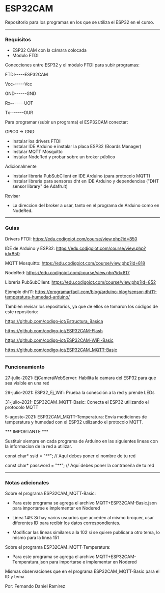 # ESP32CAM

 Repositorio para los programas en los que se utiliza el ESP32 en el curso. 
 
----------------------------------------------------------------------------------------------------

### Requisitos

 - ESP32 CAM con la cámara colocada
 - Módulo FTDI

 Conecciones entre ESP32 y el módulo FTDI para subir programas:

 FTDI-----ESP32CAM

 Vcc------Vcc
 
 GND------GND
 
 Rx-------UOT
 
 Tx-------OUR
 
 Para programar (subir un programa) el ESP32CAM conectar:
 
 GPIO0 -> GND
 
 - Instalar los drivers FTDI
 - Instalar IDE Arduino e instalar la placa ESP32 (Boards Manager)
 - Instalar MQTT Mosquitto
 - Instalar NodeRed y probar sobre un broker público
 
Adicionalmente
 - Instalar libreria PubSubClient en IDE Arduino (para protocolo MQTT)
 - Instalar libreria para sensores dht en IDE Arduino y dependencias ("DHT sensor library" de Adafruit)
 
Revisar
 - La direccion del broker a usar, tanto en el programa de Arduino como en NodeRed. 

----------------------------------------------------------------------------------------------------

### Guias

Drivers FTDI: https://edu.codigoiot.com/course/view.php?id=850

IDE de Arduino y ESP32: https://edu.codigoiot.com/course/view.php?id=850

MQTT Mosquitto: https://edu.codigoiot.com/course/view.php?id=818

NodeRed: https://edu.codigoiot.com/course/view.php?id=817

Libreria PubSubClient: https://edu.codigoiot.com/course/view.php?id=852

Ejemplo dht11: https://programarfacil.com/blog/arduino-blog/sensor-dht11-temperatura-humedad-arduino/

También revisar los repositorios, ya que de ellos se tomaron los códigos de este repositorio: 

https://github.com/codigo-iot/Estructura_Basica

https://github.com/codigo-iot/ESP32CAM-Flash

https://github.com/codigo-iot/ESP32CAM-WiFi-Basic

https://github.com/codigo-iot/ESP32CAM_MQTT-Basic

----------------------------------------------------------------------------------------------------

### Funcionamiento

27-julio-2021: EjCameraWebServer: Habilita la camara del ESP32 para que sea visible en una red

29-julio-2021: ESP32_Ej_Wifi: Prueba la conección a la red y prende LEDs

31-julio-2021: ESP32CAM_MQTT-Basic: Conecta el ESP32 utilizando el protocolo MQTT

5-agosto-2021: ESP32CAM_MQTT-Temperatura: Envía mediciones de temperatura y humedad con el ESP32 utilizando el protocolo MQTT. 


*** IMPORTANTE ***

Sustituir siempre en cada programa de Arduino en las siguientes lineas con la informacion de la red a utilizar. 

const char* ssid = "**"; // Aquí debes poner el nombre de tu red

const char* password = "**"; // Aquí debes poner la contraseña de tu red

----------------------------------------------------------------------------------------------------

### Notas adicionales

Sobre el programa ESP32CAM_MQTT-Basic:

 - Para este programa se agrega el archivo MQTT+ESP32CAM-Basic.json para importarse e implementar en Nodered

 - Linea 149: Si hay varios usuarios que acceden al mismo broquer, usar diferentes ID para recibir los datos correspondientes.
 - Modificar las lineas similares a la 102 si se quiere publicar a otro tema, lo mismo para la línea 151

Sobre el programa ESP32CAM_MQTT-Temperatura:

 - Para este programa se agrega el archivo MQTT+ESP32CAM-Temperatura.json para importarse e implementar en Nodered

Mismas observaciones que en el programa ESP32CAM_MQTT-Basic para el ID y tema. 


Por: Fernando Daniel Ramirez
